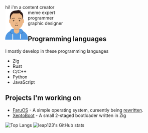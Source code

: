 hi! i'm a content creator<br />
<img align="left" width="72px" src="leap.svg" alt="Leap" />
meme expert<br />
programmer<br />
graphic designer<br />

## Programming languages
I mostly develop in these programming languages
- Zig
- Rust
- C/C++
- Python
- JavaScript

## Projects I'm working on
- [FaruOS](https://github.com/leap0x7b/faruos) - A simple operating system, cureently being [rewritten](https://github.com/leap0x7b/faruos/tree/rewrite-again).
- [XeptoBoot](https://github.com/leap0x7b/xeptoboot) - A small 2-staged bootloader written in Zig

![Top Langs](https://github-readme-stats.vercel.app/api/top-langs/?username=leap0x7b&layout=compact)
![leap123's GitHub stats](https://github-readme-stats.vercel.app/api?username=leap0x7b&show_icons=true)
